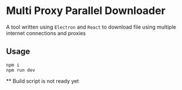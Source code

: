 # Multi Proxy Parallel Downloader

A tool written using `Electron` and `React` to download file using multiple internet connections and proxies

## Usage
```
npm i
npm run dev
```

** Build script is not ready yet